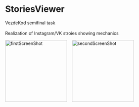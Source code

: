 # StoriesViewer
VezdeKod semifinal task <br/> <br/>
Realization of Instagram/VK stroies showing mechanics
<p>
<img src="https://user-images.githubusercontent.com/98749008/191175000-cb0e53a2-258f-4606-8345-1a53d4221a63.jpg" alt="firstScreenShot" width="200"/> &nbsp;&nbsp;
<img src="https://user-images.githubusercontent.com/98749008/191175004-1cdc5906-bdae-4de0-ad8f-30407e29e906.jpg" alt="secondScreenShot" width="200"/></p>

